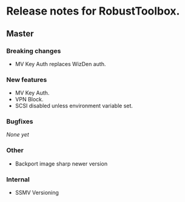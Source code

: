 # Release notes for RobustToolbox.

<!--
NOTE: automatically updated sometimes by version.py.
Don't change the format without looking at the script!
-->

<!--START TEMPLATE
## Master

### Breaking changes

*None yet*

### New features

*None yet*

### Bugfixes

*None yet*

### Other

*None yet*

### Internal

*None yet*


END TEMPLATE-->

## Master

### Breaking changes

* MV Key Auth replaces WizDen auth.

### New features

* MV Key Auth.
* VPN Block.
* SCSI disabled unless environment variable set.

### Bugfixes

*None yet*

### Other

* Backport image sharp newer version

### Internal

* SSMV Versioning

